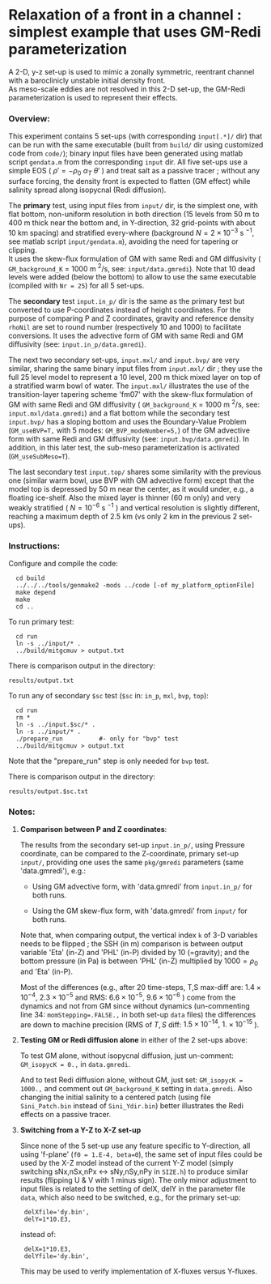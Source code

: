 # Relaxation of a front in a channel : simplest example that uses GM-Redi parameterization


A 2-D, y-z set-up is used to mimic a zonally symmetric, reentrant channel with
a baroclinicly unstable initial density front.<br>
As meso-scale eddies are not resolved in this 2-D set-up, the GM-Redi
parameterization is used to represent their effects.

### Overview:
This experiment contains 5 set-ups (with corresponding `input[.*]/` dir) that
can be run with the same executable (built from `build/` dir using customized
code from `code/`); binary input files have been generated using matlab script
`gendata.m` from the corresponding `input` dir. All five set-ups use a
simple EOS ( $\rho' = -\rho_0 ~ \alpha_T ~ \theta'$ ) and treat salt as a
passive tracer ; without any surface forcing, the density front is expected to
flatten (GM effect) while salinity spread along isopycnal (Redi diffusion).

The **primary** test, using input files from `input/` dir, is the simplest
one, with flat bottom, non-uniform resolution in both direction (15 levels
from 50 m to 400 m thick near the bottom and, in Y-direction, 32 grid-points
with about 10 km spacing) and stratified every-where (background
$N = 2\times 10^{-3}$ s $^{-1}$, see matlab script `input/gendata.m`),
avoiding the need for tapering or clipping.<br>
It uses the skew-flux formulation of GM with same Redi and GM diffusivity (
`GM_background_K` = 1000 m $^2$/s, see: `input/data.gmredi`). Note that 10 dead
levels were added (below the bottom) to allow to use the same executable
(compiled with `Nr = 25`) for all 5 set-ups.

The **secondary** test `input.in_p/` dir is the same as the primary test but
converted to use P-coordinates instead of height coordinates. For the purpose
of comparing P and Z coordinates, gravity and reference density `rhoNil` are
set to round number (respectively 10 and 1000) to facilitate conversions. It
uses the advective form of GM with same Redi and GM diffusivity (see:
`input.in_p/data.gmredi`).

The next two secondary set-ups, `input.mxl/` and `input.bvp/` are very
similar, sharing the same binary input files from `input.mxl/` dir ; they use
the full 25 level model to represent a 10 level, 200 m thick mixed layer on
top of a stratified warm bowl of water.  The `input.mxl/` illustrates the use
of the transition-layer tapering scheme 'fm07' with the skew-flux formulation
of GM with same Redi and GM diffusivity ( `GM_background_K` = 1000 m $^2$/s,
see: `input.mxl/data.gmredi`) and a flat bottom while the secondary test
`input.bvp/` has a sloping bottom and uses the Boundary-Value Problem
(`GM_useBVP=T,` with 5 modes: `GM_BVP_modeNumber=5,`) of the GM advective form
with same Redi and GM diffusivity (see: `input.bvp/data.gmredi`). In addition,
in this later test, the sub-meso parameterization is activated
(`GM_useSubMeso=T`).

The last secondary test `input.top/` shares some similarity with the previous
one (similar warm bowl, use BVP with GM advective form) except that the model
top is depressed by 50 m near the center, as it would under, e.g., a floating
ice-shelf. Also the mixed layer is thinner (60 m only) and very weakly
stratified ( $N = 10^{-6}$ s $^{-1}$ ) and vertical resolution is slightly
different, reaching a maximum depth of 2.5 km (vs only 2 km in the previous 2
set-ups).

### Instructions:
Configure and compile the code:

```
  cd build
  ../../../tools/genmake2 -mods ../code [-of my_platform_optionFile]
  make depend
  make
  cd ..
```

To run primary test:

```
  cd run
  ln -s ../input/* .
  ../build/mitgcmuv > output.txt
```

There is comparison output in the directory:

  `results/output.txt`

To run any of secondary `$sc` test (`$sc` in: `in_p`, `mxl`, `bvp`, `top`):

```
  cd run
  rm *
  ln -s ../input.$sc/* .
  ln -s ../input/* .
  ./prepare_run          #- only for "bvp" test
  ../build/mitgcmuv > output.txt
```
Note that the "prepare_run" step is only needed for `bvp` test.

There is comparison output in the directory:

  `results/output.$sc.txt`

### Notes:
1. **Comparison between P and Z coordinates**:

    The results from the secondary set-up `input.in_p/`, using Pressure
    coordinate, can be compared to the Z-coordinate, primary set-up `input/`,
    providing one uses the same `pkg/gmredi` parameters (same 'data.gmredi'),
    e.g.:

    - Using GM advective form, with 'data.gmredi' from `input.in_p/` for both
      runs.

    - Using the GM skew-flux form, with 'data.gmredi' from `input/` for both
      runs.

    Note that, when comparing output, the vertical index `k` of 3-D variables
    needs to be flipped ; the SSH (in m) comparison is between output variable
    'Eta' (in-Z) and 'PHL' (in-P) divided by 10 (=gravity); and the bottom
    pressure (in Pa) is between 'PHL' (in-Z) multiplied by $1000 = \rho_0$ and
    'Eta' (in-P).

    Most of the differences (e.g., after 20 time-steps, T,S max-diff are:
    $1.4\times 10^{-4}$, $2.3 \times 10^{-5}$ and RMS: $6.6 \times 10^{-5}$,
    $9.6 \times 10^{-6}$ ) come from the dynamics and not from GM since without
    dynamics (un-commenting line 34: `momStepping=.FALSE.,` in both set-up
    `data` files) the differences are down to machine precision (RMS of
    $T, S$ diff: $1.5 \times 10^{-14}, ~ 1. \times 10^{-15}$ ).

2. **Testing GM or Redi diffusion alone** in either of the 2 set-ups above:

    To test GM alone, without isopycnal diffusion, just un-comment:
    `GM_isopycK = 0.,` in `data.gmredi`.

    And to test Redi diffusion alone, without GM, just set: `GM_isopycK =
    1000.,` and comment out `GM_background_K` setting in `data.gmredi`. Also
    changing the initial salinity to a centered patch (using file
    `Sini_Patch.bin` instead of `Sini_Ydir.bin`) better illustrates the Redi
    effects on a passive tracer.

3. **Switching from a Y-Z to X-Z set-up**

    Since none of the 5 set-up use any feature specific to Y-direction, all
    using 'f-plane' (`f0 = 1.E-4, beta=0`), the same set of input files could
    be used by the X-Z model instead of the current Y-Z model (simply
    switching sNx,nSx,nPx <-> sNy,nSy,nPy in `SIZE.h`) to produce similar
    results (flipping U & V with 1 minus sign). The only minor adjustment to
    input files is related to the setting of delX, delY in the parameter file
    `data`, which also need to be switched, e.g., for the primary set-up:

    ```
     delXfile='dy.bin',
     delY=1*10.E3,
    ```
    instead of:

    ```
     delX=1*10.E3,
     delYfile='dy.bin',
    ```
    This may be used to verify implementation of X-fluxes versus Y-fluxes.
